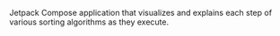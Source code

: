 Jetpack Compose application that visualizes and explains each step of various sorting algorithms as they execute.